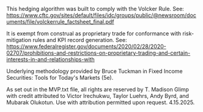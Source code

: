 This hedging algorithm was built to comply with the Volcker Rule. See: https://www.cftc.gov/sites/default/files/idc/groups/public/@newsroom/documents/file/volckerrule_factsheet_final.pdf

It is exempt from construal as proprietary trade for conformance with risk-mitigation rules and KPI record generation. See:
https://www.federalregister.gov/documents/2020/02/28/2020-02707/prohibitions-and-restrictions-on-proprietary-trading-and-certain-interests-in-and-relationships-with

Underlying methodology provided by Bruce Tuckman in Fixed Income Securities: Tools for Today's Markets (5e).  

As set out in the MVP.txt file, all rights are reserved by T. Madison Glimp with credit attributed to Victor Irechukwu, Taylor Luehrs, Andy Byrd, and Mubarak Olukotun. 
Use with attribution permitted upon request. 
4.15.2025.
